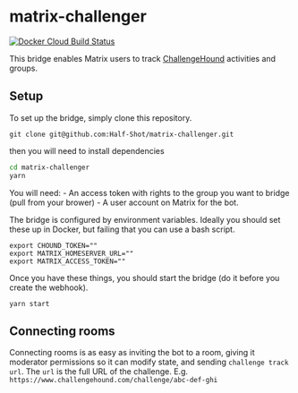# matrix-challenger
[![Docker Cloud Build Status](https://img.shields.io/docker/cloud/build/halfshot/matrix-challenger)](https://hub.docker.com/r/halfshot/matrix-challenger)

This bridge enables Matrix users to track [ChallengeHound](https://www.challengehound.com/) activities and groups.

## Setup

To set up the bridge, simply clone this repository.

`git clone git@github.com:Half-Shot/matrix-challenger.git`

then you will need to install dependencies

```bash
cd matrix-challenger
yarn
```

You will need:
    - An access token with rights to the group you want to bridge (pull from your brower)
    - A user account on Matrix for the bot.

The bridge is configured by environment variables. Ideally you should set these up in Docker,
but failing that you can use a bash script.

```env
export CHOUND_TOKEN=""
export MATRIX_HOMESERVER_URL=""
export MATRIX_ACCESS_TOKEN=""
```

Once you have these things, you should start the bridge (do it before you create the webhook).

`yarn start`

## Connecting rooms

Connecting rooms is as easy as inviting the bot to a room, giving it moderator permissions so it can modify state,
and sending `challenge track url`. The `url` is the full URL of the challenge. E.g.
`https://www.challengehound.com/challenge/abc-def-ghi`